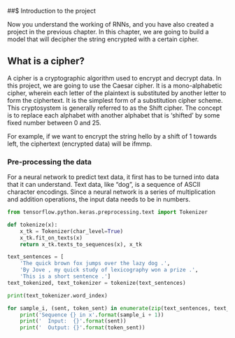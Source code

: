 ##$ Introduction to the project

Now you understand the working of RNNs, and you have also created a project in the previous chapter. In this chapter, we are going to build a model that will decipher the string encrypted with a certain cipher.

## What is a cipher?

A cipher is a cryptographic algorithm used to encrypt and decrypt data. In this project, we are going to use the Caesar cipher. It is a mono-alphabetic cipher, wherein each letter of the plaintext is substituted by another letter to form the ciphertext. It is the simplest form of a substitution cipher scheme. This cryptosystem is generally referred to as the Shift cipher. The concept is to replace each alphabet with another alphabet that is ‘shifted’ by some fixed number between 0 and 25.

For example, if we want to encrypt the string hello by a shift of 1 towards left, the ciphertext (encrypted data) will be ifmmp.

### Pre-processing the data

For a neural network to predict text data, it first has to be turned into data that it can understand. Text data, like “dog”, is a sequence of ASCII character encodings. Since a neural network is a series of multiplication and addition operations, the input data needs to be in numbers.

```py
from tensorflow.python.keras.preprocessing.text import Tokenizer

def tokenize(x):
    x_tk = Tokenizer(char_level=True)
    x_tk.fit_on_texts(x)
    return x_tk.texts_to_sequences(x), x_tk

text_sentences = [
    'The quick brown fox jumps over the lazy dog .',
    'By Jove , my quick study of lexicography won a prize .',
    'This is a short sentence .']
text_tokenized, text_tokenizer = tokenize(text_sentences)

print(text_tokenizer.word_index)

for sample_i, (sent, token_sent) in enumerate(zip(text_sentences, text_tokenized)):
    print('Sequence {} in x'.format(sample_i + 1))
    print('  Input:  {}'.format(sent))
    print('  Output: {}'.format(token_sent))
```
